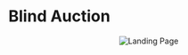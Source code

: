 # Blind Auction
<p align="center">
  <img src="https://redeem-innovations.com/wp-content/uploads/2025/05/09_Blind_Auction.jpg" alt="Landing Page" />
</p>